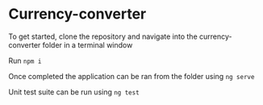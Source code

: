 # Currency-converter

To get started, clone the repository and navigate into the currency-converter folder in a terminal window

Run `npm i`

Once completed the application can be ran from the folder using `ng serve`

Unit test suite can be run using `ng test`
